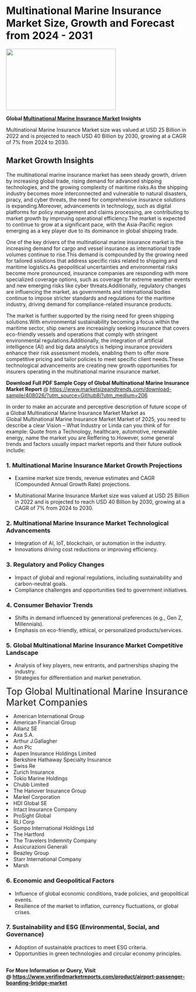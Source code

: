 <H1>Multinational Marine Insurance Market Size, Growth and Forecast from 2024 - 2031</H1><img class="aligncenter size-medium wp-image-584254" src="https://thirdeyenews.in/wp-content/uploads/2024/09/Global-Market-Research-300x168.jpeg" alt="" width="300" height="168" /><p><strong>Global&nbsp;<a href="https://www.marketsizeandtrends.com/download-sample/408026/?utm_source=Github8j?utm_medium=206">Multinational Marine Insurance Market</a> Insights</strong></p><p>Multinational Marine Insurance Market size was valued at USD 25 Billion in 2022 and is projected to reach USD 40 Billion by 2030, growing at a CAGR of 7% from 2024 to 2030.</p><p><h2>Market Growth Insights</h2> <p>The multinational marine insurance market has seen steady growth, driven by increasing global trade, rising demand for advanced shipping technologies, and the growing complexity of maritime risks.As the shipping industry becomes more interconnected and vulnerable to natural disasters, piracy, and cyber threats, the need for comprehensive insurance solutions is expanding.Moreover, advancements in technology, such as digital platforms for policy management and claims processing, are contributing to market growth by improving operational efficiency.The market is expected to continue to grow at a significant pace, with the Asia-Pacific region emerging as a key player due to its dominance in global shipping trade.</p> <p>One of the key drivers of the multinational marine insurance market is the increasing demand for cargo and vessel insurance as international trade volumes continue to rise.This demand is compounded by the growing need for tailored solutions that address specific risks related to shipping and maritime logistics.As geopolitical uncertainties and environmental risks become more pronounced, insurance companies are responding with more specialized coverage options, such as coverage for extreme weather events and new emerging risks like cyber threats.Additionally, regulatory changes are influencing the market, as governments and international bodies continue to impose stricter standards and regulations for the maritime industry, driving demand for compliance-related insurance products.</p> <p>The market is further supported by the rising need for green shipping solutions.With environmental sustainability becoming a focus within the maritime sector, ship owners are increasingly seeking insurance that covers eco-friendly vessels and operations that comply with stringent environmental regulations.Additionally, the integration of artificial intelligence (AI) and big data analytics is helping insurance providers enhance their risk assessment models, enabling them to offer more competitive pricing and tailor policies to meet specific client needs.These technological advancements are creating new growth opportunities for insurers operating in the multinational marine insurance market.</p> <p><span class=""><strong>Download Full PDF Sample Copy of Global Multinational Marine Insurance Market Report</strong> @ <a href="https://www.marketsizeandtrends.com/download-sample/408026/?utm_source=Github8j?utm_medium=206" target="_blank">https://www.marketsizeandtrends.com/download-sample/408026/?utm_source=Github8j?utm_medium=206</a></span></p><p>In order to make an accurate and perceptive description of future scope of a Global&nbsp;Multinational Marine Insurance Market Market as Global&nbsp;Multinational Marine Insurance Market Market of 2025, you need to describe a clear Vision &ndash; What Industry or Linda can you think of for example: Quote from a Technology, healthcare, automotive, renewable energy, name the market you are Reffering to.However, some general trends and factors usually impact market reports and their future outlook include:</p><h3>1.&nbsp;<strong>Multinational Marine Insurance Market Growth Projections</strong></h3><ul><li>Examine market size trends, revenue estimates and CAGR (Compounded Annual Growth Rate) projections.</li><li><p>Multinational Marine Insurance Market size was valued at USD 25 Billion in 2022 and is projected to reach USD 40 Billion by 2030, growing at a CAGR of 7% from 2024 to 2030.</p></li></ul><h3>2.&nbsp;<strong>Multinational Marine Insurance Market Technological Advancements</strong></h3><ul><li>Integration of AI, IoT, blockchain, or automation in the industry.</li><li>Innovations driving cost reductions or improving efficiency.</li></ul><h3>3.&nbsp;<strong>Regulatory and Policy Changes</strong></h3><ul><li>Impact of global and regional regulations, including sustainability and carbon-neutral goals.</li><li>Compliance challenges and opportunities tied to government initiatives.</li></ul><h3>4.&nbsp;<strong>Consumer Behavior Trends</strong></h3><ul><li>Shifts in demand influenced by generational preferences (e.g., Gen Z, Millennials).</li><li>Emphasis on eco-friendly, ethical, or personalized products/services.</li></ul><h3>5.&nbsp;<strong>Global Multinational Marine Insurance Market Competitive Landscape</strong></h3><ul><li>Analysis of key players, new entrants, and partnerships shaping the industry.</li><li>Strategies for differentiation and market penetration.</li></ul><p data-pm-slice="1 1 []"><span style="color: inherit; font-family: inherit; font-size: 25px;">Top Global Multinational Marine Insurance Market Companies</span></p><div class="" data-test-id=""><p><li>American International Group</li><li> American Financial Group</li><li> Allianz SE</li><li> Axa S.A.</li><li> Arthur J.Gallagher</li><li> Aon Plc</li><li> Aspen Insurance Holdings Limited</li><li> Berkshire Hathaway Specialty Insurance</li><li> Swiss Re</li><li> Zurich Insurance</li><li> Tokio Marine Holdings</li><li> Chubb Limited</li><li> The Hanover Insurance Group</li><li> Markel Corporation</li><li> HDI Global SE</li><li> Intact Insurance Company</li><li> ProSight Global</li><li> RLI Corp</li><li> Sompo International Holdings Ltd</li><li> The Hartford</li><li> The Travelers Indemnity Company</li><li> Assicurazioni Generali</li><li> Beazley Group</li><li> Starr International Company</li><li> Marsh</li></p></div><h3>6.&nbsp;<strong>Economic and Geopolitical Factors</strong></h3><ul><li>Influence of global economic conditions, trade policies, and geopolitical events.</li><li>Resilience of the market to inflation, currency fluctuations, or global crises.</li></ul><h3>7.&nbsp;<strong>Sustainability and ESG (Environmental, Social, and Governance)</strong></h3><ul><li>Adoption of sustainable practices to meet ESG criteria.</li><li>Opportunities in green technologies and circular economy principles.</li></ul><h2><strong style="font-size: 14px;">For More Information or Query, Visit @&nbsp;</strong><a style="background-color: #ffffff; font-size: 14px;" href="https://www.marketsizeandtrends.com/report/multinational-marine-insurance-market/" target="_blank">https://www.verifiedmarketreports.com/product/airport-passenger-boarding-bridge-market</a></h2>